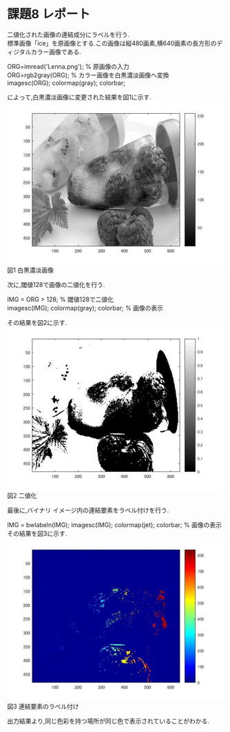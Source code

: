 # 課題8 レポート 

二値化された画像の連結成分にラベルを行う.  
標準画像「ice」を原画像とする.この画像は縦480画素,横640画素の長方形のディジタルカラー画像である.  

ORG=imread('Lenna.png'); % 原画像の入力  
ORG=rgb2gray(ORG); % カラー画像を白黒濃淡画像へ変換  
imagesc(ORG); colormap(gray); colorbar;  

によって,白黒濃淡画像に変更された結果を図1に示す.  
![白黒濃淡画像](https://github.com/MakotoSaito/lecture_image_processing/blob/master/Kekka/kadai08/kadai08_00.jpg?raw=true)  
図1 白黒濃淡画像  


次に,閾値128で画像の二値化を行う. 

IMG = ORG > 128; % 閾値128で二値化  
imagesc(IMG); colormap(gray); colorbar; % 画像の表示  

その結果を図2に示す.  
![二値化](https://github.com/MakotoSaito/lecture_image_processing/blob/master/Kekka/kadai08/kadai08_01.jpg?raw=true)  
図2 二値化  

最後に,バイナリ イメージ内の連結要素をラベル付けを行う.  

IMG = bwlabeln(IMG); 
imagesc(IMG); colormap(jet); colorbar; % 画像の表示  
その結果を図3に示す.  
![連結要素のラベル付け](https://github.com/MakotoSaito/lecture_image_processing/blob/master/Kekka/kadai08/kadai08_02.jpg?raw=true)  
図3 連結要素のラベル付け  

出力結果より,同じ色彩を持つ場所が同じ色で表示されていることがわかる.  
